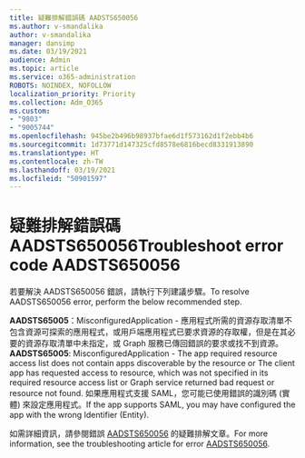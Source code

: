 ```yaml
---
title: 疑難排解錯誤碼 AADSTS650056
ms.author: v-smandalika
author: v-smandalika
manager: dansimp
ms.date: 03/19/2021
audience: Admin
ms.topic: article
ms.service: o365-administration
ROBOTS: NOINDEX, NOFOLLOW
localization_priority: Priority
ms.collection: Adm_O365
ms.custom:
- "9803"
- "9005744"
ms.openlocfilehash: 945be2b496b98937bfae6d1f573162d1f2ebb4b6
ms.sourcegitcommit: 1d73771d147325cfd8578e6816becd8331913890
ms.translationtype: HT
ms.contentlocale: zh-TW
ms.lasthandoff: 03/19/2021
ms.locfileid: "50901597"
---
```

# <a name="troubleshoot-error-code-aadsts650056"></a><span data-ttu-id="adde9-102">疑難排解錯誤碼 AADSTS650056</span><span class="sxs-lookup"><span data-stu-id="adde9-102">Troubleshoot error code AADSTS650056</span></span>

<span data-ttu-id="adde9-103">若要解決 AADSTS650056 錯誤，請執行下列建議步驟。</span><span class="sxs-lookup"><span data-stu-id="adde9-103">To resolve AADSTS650056 error, perform the below recommended step.</span></span>

<span data-ttu-id="adde9-104">**AADSTS65005**：MisconfiguredApplication - 應用程式所需的資源存取清單不包含資源可探索的應用程式，或用戶端應用程式已要求資源的存取權，但是在其必要的資源存取清單中未指定，或 Graph 服務已傳回錯誤的要求或找不到資源。</span><span class="sxs-lookup"><span data-stu-id="adde9-104">**AADSTS65005**: MisconfiguredApplication - The app required resource access list does not contain apps discoverable by the resource or The client app has requested access to resource, which was not specified in its required resource access list or Graph service returned bad request or resource not found.</span></span> <span data-ttu-id="adde9-105">如果應用程式支援 SAML，您可能已使用錯誤的識別碼 (實體) 來設定應用程式。</span><span class="sxs-lookup"><span data-stu-id="adde9-105">If the app supports SAML, you may have configured the app with the wrong Identifier (Entity).</span></span>

<span data-ttu-id="adde9-106">如需詳細資訊，請參閱錯誤 [AADSTS650056](https://docs.microsoft.com/troubleshoot/azure/active-directory/error-code-aadsts650056-misconfigured-app) 的疑難排解文章。</span><span class="sxs-lookup"><span data-stu-id="adde9-106">For more information, see the troubleshooting article for error [AADSTS650056](https://docs.microsoft.com/troubleshoot/azure/active-directory/error-code-aadsts650056-misconfigured-app).</span></span>
